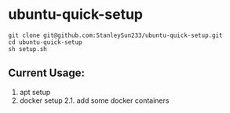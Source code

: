 # ubuntu-quick-setup

```shell
git clone git@github.com:StanleySun233/ubuntu-quick-setup.git
cd ubuntu-quick-setup
sh setup.sh
```

## Current Usage:
1. apt setup
2. docker setup
2.1. add some docker containers
